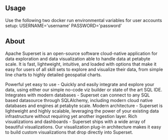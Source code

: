 ## Usage
Use the following two docker run environmental variables for user accounts setup:
    USERNAME='username'
    PASSWORD='password'

## About
Apache Superset is an open-source software cloud-native application for data exploration and data visualization able to handle data at petabyte scale.
It is fast, lightweight, intuitive, and loaded with options that make it easy for users of all skill sets to explore and visualize their data, from simple line charts to highly detailed geospatial charts.

Powerful yet easy to use
    - Quickly and easily integrate and explore your data, using either our simple no-code viz builder or state of the art SQL IDE.
Integrates with modern databases
    - Superset can connect to any SQL based datasource through SQLAlchemy, including modern cloud native databases and engines at petabyte scale.
Modern architecture
    - Superset is lightweight and highly scalable, leveraging the power of your existing data infrastructure without requiring yet another ingestion layer.
Rich visualizations and dashboards
    - Superset ships with a wide array of beautiful visualizations. Our visualization plug-in architecture makes it easy to build custom visualizations that drop directly into Superset.

<!-- 
A README.md is required.  It should include:
    a. helpful information like instructions on launching/running the container.
    b. a list of recommended resource requirements for running container:
        1) Min/max cpu --desired state
        2) Min/max memory --desired state
        3) Storage min/max/limits --Allow us to scale accordingly and limit apps from requesting terra/pentabytes of storage
        4) How many storage volumes the application needs
        5) Max number of containers 
-->
